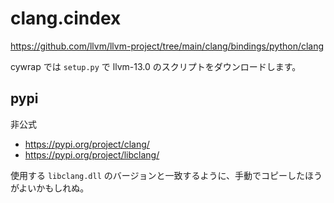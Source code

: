 # clang.cindex

<https://github.com/llvm/llvm-project/tree/main/clang/bindings/python/clang>


cywrap では `setup.py` で llvm-13.0 のスクリプトをダウンロードします。

## pypi

非公式

* <https://pypi.org/project/clang/>
* <https://pypi.org/project/libclang/>

使用する `libclang.dll` のバージョンと一致するように、手動でコピーしたほうがよいかもしれぬ。
